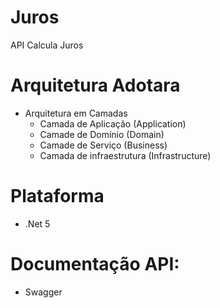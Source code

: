 # Juros
API Calcula Juros

# Arquitetura Adotara 
   - Arquitetura em Camadas 
      - Camada de Aplicação  (Application) 
      - Camade de Domínio (Domain)    
      - Camade de Serviço (Business)
      - Camada de infraestrutura (Infrastructure)

# Plataforma 
   - .Net 5
# Documentação API:
  - Swagger

